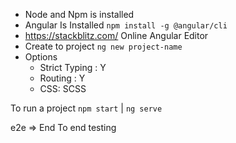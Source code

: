 * Node and Npm is installed
* Angular Is Installed `npm install -g @angular/cli`
* https://stackblitz.com/ Online Angular Editor
* Create to project   `ng new project-name`
* Options
    * Strict Typing : Y
    * Routing : Y
    * CSS: SCSS


To run a project `npm start` | `ng serve`


e2e => End To end  testing